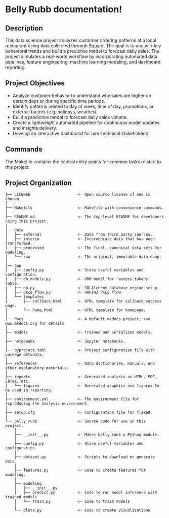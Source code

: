 # Belly Rubb documentation!

## Description

This data science project analyzes customer ordering patterns at a local restaurant using data collected through Square. The goal is to uncover key behavioral trends and build a predictive model to forecast daily sales. The project simulates a real-world workflow by incorporating automated data pipelines, feature engineering, machine learning modeling, and dashboard reporting.

## Project Objectives

- Analyze customer behavior to understand why sales are higher on certain days or during specific time periods.
- Identify patterns related to day of week, time of day, promotions, or external factors (e.g. holidays, weather).
- Build a predictive model to forecast daily sales volume.
- Create a lightweight automated pipeline for continuous model updates and insights delivery.
- Develop an interactive dashboard for non-technical stakeholders.

## Commands

The Makefile contains the central entry points for common tasks related to this project.

## Project Organization

```
├── LICENSE                     <- Open-source license if one is chosen
|
├── Makefile                    <- Makefile with convenience commands.
|
├── README.md                   <- The top-level README for developers using this project.
|
├── data
│   ├── external                <- Data from third party sources.
│   ├── interim                 <- Intermediate data that has been transformed.
│   ├── processed               <- The final, canonical data sets for modeling.
│   └── raw                     <- The original, immutable data dump.
|
│── app
|   ├── config.py               <- Store useful variables and configuration.
|   ├── db_models.py            <- ORM model for 'access_tokens' table.
|   ├── db.py                   <- SQLAlchemy database engine setup.
|   ├── pkce_flow.py            <- OAUTH2 PKCE flow.
│   └── templates
|       ├── callback.html       <- HTML template for callback success page.
|       └── home.html           <- HTML template for homepage.
|
├── docs                        <- A default mkdocs project; see www.mkdocs.org for details
│
├── models                      <- Trained and serialized models.
│
├── notebooks                   <- Jupyter notebooks.
│
├── pyproject.toml              <- Project configuration file with package metadata.
│
├── references                  <- Data dictionaries, manuals, and other explanatory materials.
│
├── reports                     <- Generated analysis as HTML, PDF, LaTeX, etc.
│   └── figures                 <- Generated graphics and figures to be used in reporting.
│
├── environment.yml             <- The environment file for reproducing the analysis environment.
│
├── setup.cfg                   <- Configuration file for flake8.
│
└── belly_rubb                  <- Source code for use in this project.
    │
    ├── __init__.py             <- Makes belly_rubb a Python module.
    │
    ├── config.py               <- Store useful variables and configuration.
    │
    ├── dataset.py              <- Scripts to download or generate data.
    │
    ├── features.py             <- Code to create features for modeling.
    │
    ├── modeling                
    │   ├── __init__.py 
    │   ├── predict.py          <- Code to run model inference with trained models          
    │   └── train.py            <- Code to train models
    │
    └── plots.py                <- Code to create visualizations
```